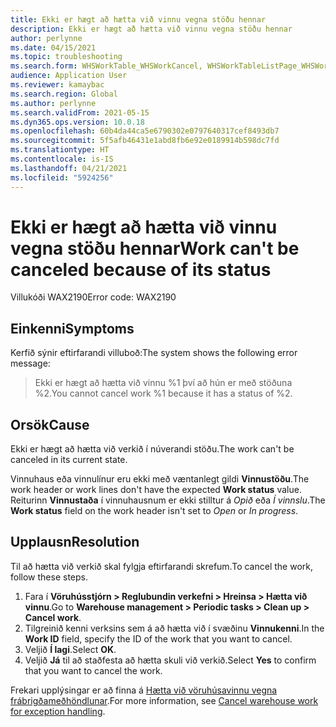 ```yaml
---
title: Ekki er hægt að hætta við vinnu vegna stöðu hennar
description: Ekki er hægt að hætta við vinnu vegna stöðu hennar
author: perlynne
ms.date: 04/15/2021
ms.topic: troubleshooting
ms.search.form: WHSWorkTable_WHSWorkCancel, WHSWorkTableListPage_WHSWorkCancel
audience: Application User
ms.reviewer: kamaybac
ms.search.region: Global
ms.author: perlynne
ms.search.validFrom: 2021-05-15
ms.dyn365.ops.version: 10.0.18
ms.openlocfilehash: 60b4da44ca5e6790302e0797640317cef8493db7
ms.sourcegitcommit: 5f5afb46431e1abd8fb6e92e0189914b598dc7fd
ms.translationtype: HT
ms.contentlocale: is-IS
ms.lasthandoff: 04/21/2021
ms.locfileid: "5924256"
---
```

# <a name="work-cant-be-canceled-because-of-its-status"></a><span data-ttu-id="d88c8-103">Ekki er hægt að hætta við vinnu vegna stöðu hennar</span><span class="sxs-lookup"><span data-stu-id="d88c8-103">Work can't be canceled because of its status</span></span>

<span data-ttu-id="d88c8-104">Villukóði WAX2190</span><span class="sxs-lookup"><span data-stu-id="d88c8-104">Error code: WAX2190</span></span>

## <a name="symptoms"></a><span data-ttu-id="d88c8-105">Einkenni</span><span class="sxs-lookup"><span data-stu-id="d88c8-105">Symptoms</span></span>

<span data-ttu-id="d88c8-106">Kerfið sýnir eftirfarandi villuboð:</span><span class="sxs-lookup"><span data-stu-id="d88c8-106">The system shows the following error message:</span></span>

> <span data-ttu-id="d88c8-107">Ekki er hægt að hætta við vinnu %1 því að hún er með stöðuna %2.</span><span class="sxs-lookup"><span data-stu-id="d88c8-107">You cannot cancel work %1 because it has a status of %2.</span></span>

## <a name="cause"></a><span data-ttu-id="d88c8-108">Orsök</span><span class="sxs-lookup"><span data-stu-id="d88c8-108">Cause</span></span>

<span data-ttu-id="d88c8-109">Ekki er hægt að hætta við verkið í núverandi stöðu.</span><span class="sxs-lookup"><span data-stu-id="d88c8-109">The work can't be canceled in its current state.</span></span>

<span data-ttu-id="d88c8-110">Vinnuhaus eða vinnulínur eru ekki með væntanlegt gildi **Vinnustöðu**.</span><span class="sxs-lookup"><span data-stu-id="d88c8-110">The work header or work lines don't have the expected **Work status** value.</span></span> <span data-ttu-id="d88c8-111">Reiturinn **Vinnustaða** í vinnuhausnum er ekki stilltur á *Opið* eða *Í vinnslu*.</span><span class="sxs-lookup"><span data-stu-id="d88c8-111">The **Work status** field on the work header isn't set to *Open* or *In progress*.</span></span>

## <a name="resolution"></a><span data-ttu-id="d88c8-112">Upplausn</span><span class="sxs-lookup"><span data-stu-id="d88c8-112">Resolution</span></span>

<span data-ttu-id="d88c8-113">Til að hætta við verkið skal fylgja eftirfarandi skrefum.</span><span class="sxs-lookup"><span data-stu-id="d88c8-113">To cancel the work, follow these steps.</span></span>

1. <span data-ttu-id="d88c8-114">Fara í **Vöruhússtjórn \> Reglubundin verkefni \> Hreinsa \> Hætta við vinnu**.</span><span class="sxs-lookup"><span data-stu-id="d88c8-114">Go to **Warehouse management \> Periodic tasks \> Clean up \> Cancel work**.</span></span>
1. <span data-ttu-id="d88c8-115">Tilgreinið kenni verksins sem á að hætta við í svæðinu **Vinnukenni**.</span><span class="sxs-lookup"><span data-stu-id="d88c8-115">In the **Work ID** field, specify the ID of the work that you want to cancel.</span></span>
1. <span data-ttu-id="d88c8-116">Veljið **Í lagi**.</span><span class="sxs-lookup"><span data-stu-id="d88c8-116">Select **OK**.</span></span>
1. <span data-ttu-id="d88c8-117">Veljið **Já** til að staðfesta að hætta skuli við verkið.</span><span class="sxs-lookup"><span data-stu-id="d88c8-117">Select **Yes** to confirm that you want to cancel the work.</span></span>

<span data-ttu-id="d88c8-118">Frekari upplýsingar er að finna á [Hætta við vöruhúsavinnu vegna frábrigðameðhöndlunar](../../warehousing/cancel-warehouse-work.md).</span><span class="sxs-lookup"><span data-stu-id="d88c8-118">For more information, see [Cancel warehouse work for exception handling](../../warehousing/cancel-warehouse-work.md).</span></span>
